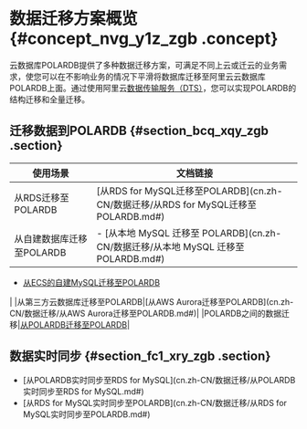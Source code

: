# 数据迁移方案概览 {#concept_nvg_y1z_zgb .concept}

云数据库POLARDB提供了多种数据迁移方案，可满足不同上云或迁云的业务需求，使您可以在不影响业务的情况下平滑将数据库迁移至阿里云云数据库POLARDB上面。通过使用阿里云[数据传输服务（DTS）](https://help.aliyun.com/document_detail/26592.html)，您可以实现POLARDB的结构迁移和全量迁移。

## 迁移数据到POLARDB {#section_bcq_xqy_zgb .section}

|使用场景|文档链接|
|----|----|
|从RDS迁移至POLARDB|[从RDS for MySQL迁移至POLARDB](cn.zh-CN/数据迁移/从RDS for MySQL迁移至POLARDB.md#)|
|从自建数据库迁移至POLARDB| -   [从本地 MySQL 迁移至 POLARDB](cn.zh-CN/数据迁移/从本地 MySQL 迁移至 POLARDB.md#)
-   [从ECS的自建MySQL迁移至POLARDB](cn.zh-CN/数据迁移/从ECS的自建MySQL迁移至POLARDB.md#)

 |
|从第三方云数据库迁移至POLARDB|[从AWS Aurora迁移至POLARDB](cn.zh-CN/数据迁移/从AWS Aurora迁移至POLARDB.md#)|
|POLARDB之间的数据迁移|[从POLARDB迁移至POLARDB](cn.zh-CN/数据迁移/从POLARDB迁移至POLARDB.md#)|

## 数据实时同步 {#section_fc1_xry_zgb .section}

-   [从POLARDB实时同步至RDS for MySQL](cn.zh-CN/数据迁移/从POLARDB实时同步至RDS for MySQL.md#)
-   [从RDS for MySQL实时同步至POLARDB](cn.zh-CN/数据迁移/从RDS for MySQL实时同步至POLARDB.md#)

